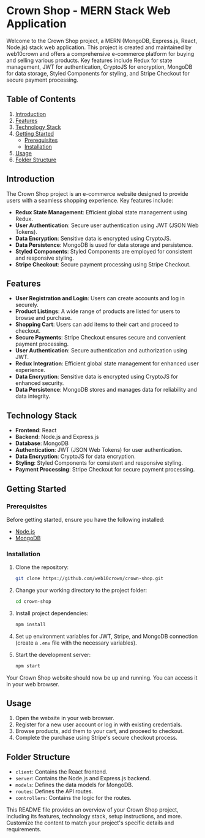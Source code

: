 # Crown Shop - MERN Stack Web Application

Welcome to the Crown Shop project, a MERN (MongoDB, Express.js, React, Node.js) stack web application. This project is created and maintained by web10crown and offers a comprehensive e-commerce platform for buying and selling various products. Key features include Redux for state management, JWT for authentication, CryptoJS for encryption, MongoDB for data storage, Styled Components for styling, and Stripe Checkout for secure payment processing.

## Table of Contents

1. [Introduction](#introduction)
2. [Features](#features)
3. [Technology Stack](#technology-stack)
4. [Getting Started](#getting-started)
   - [Prerequisites](#prerequisites)
   - [Installation](#installation)
5. [Usage](#usage)
6. [Folder Structure](#folder-structure)

## Introduction

The Crown Shop project is an e-commerce website designed to provide users with a seamless shopping experience. Key features include:

- **Redux State Management**: Efficient global state management using Redux.
- **User Authentication**: Secure user authentication using JWT (JSON Web Tokens).
- **Data Encryption**: Sensitive data is encrypted using CryptoJS.
- **Data Persistence**: MongoDB is used for data storage and persistence.
- **Styled Components**: Styled Components are employed for consistent and responsive styling.
- **Stripe Checkout**: Secure payment processing using Stripe Checkout.

## Features

- **User Registration and Login**: Users can create accounts and log in securely.
- **Product Listings**: A wide range of products are listed for users to browse and purchase.
- **Shopping Cart**: Users can add items to their cart and proceed to checkout.
- **Secure Payments**: Stripe Checkout ensures secure and convenient payment processing.
- **User Authentication**: Secure authentication and authorization using JWT.
- **Redux Integration**: Efficient global state management for enhanced user experience.
- **Data Encryption**: Sensitive data is encrypted using CryptoJS for enhanced security.
- **Data Persistence**: MongoDB stores and manages data for reliability and data integrity.

## Technology Stack

- **Frontend**: React
- **Backend**: Node.js and Express.js
- **Database**: MongoDB
- **Authentication**: JWT (JSON Web Tokens) for user authentication.
- **Data Encryption**: CryptoJS for data encryption.
- **Styling**: Styled Components for consistent and responsive styling.
- **Payment Processing**: Stripe Checkout for secure payment processing.

## Getting Started

### Prerequisites

Before getting started, ensure you have the following installed:

- [Node.js](https://nodejs.org/)
- [MongoDB](https://www.mongodb.com/)

### Installation

1. Clone the repository:

   ```bash
   git clone https://github.com/web10crown/crown-shop.git
   ```

2. Change your working directory to the project folder:

   ```bash
   cd crown-shop
   ```

3. Install project dependencies:

   ```bash
   npm install
   ```

4. Set up environment variables for JWT, Stripe, and MongoDB connection (create a `.env` file with the necessary variables).

5. Start the development server:

   ```bash
   npm start
   ```

Your Crown Shop website should now be up and running. You can access it in your web browser.

## Usage

1. Open the website in your web browser.
2. Register for a new user account or log in with existing credentials.
3. Browse products, add them to your cart, and proceed to checkout.
4. Complete the purchase using Stripe's secure checkout process.

## Folder Structure

- `client`: Contains the React frontend.
- `server`: Contains the Node.js and Express.js backend.
- `models`: Defines the data models for MongoDB.
- `routes`: Defines the API routes.
- `controllers`: Contains the logic for the routes.


This README file provides an overview of your Crown Shop project, including its features, technology stack, setup instructions, and more. Customize the content to match your project's specific details and requirements.


